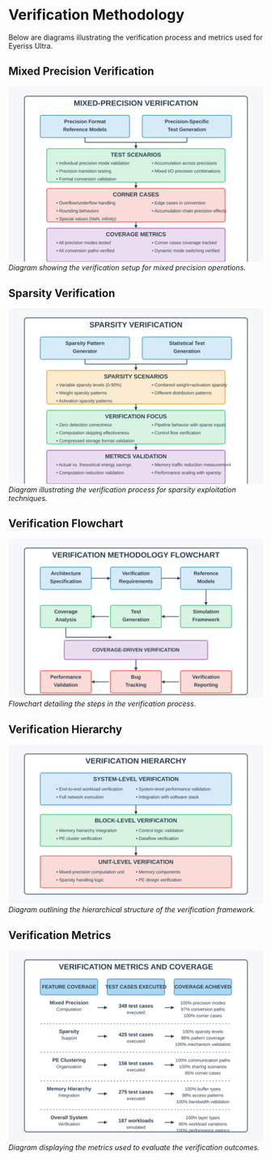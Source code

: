 # Verification Methodology

Below are diagrams illustrating the verification process and metrics used for Eyeriss Ultra.

## Mixed Precision Verification
![Mixed Precision Verification](../diagrams/verification_diagrams/mixed-precision-verification.svg)
*Diagram showing the verification setup for mixed precision operations.*

## Sparsity Verification
![Sparsity Verification](../diagrams/verification_diagrams/sparsity-verification.svg)
*Diagram illustrating the verification process for sparsity exploitation techniques.*

## Verification Flowchart
![Verification Flowchart](../diagrams/verification_diagrams/verification-flowchart.svg)
*Flowchart detailing the steps in the verification process.*

## Verification Hierarchy
![Verification Hierarchy](../diagrams/verification_diagrams/verification-hierarchy.svg)
*Diagram outlining the hierarchical structure of the verification framework.*

## Verification Metrics
![Verification Metrics](../diagrams/verification_diagrams/verification-metrics.svg)
*Diagram displaying the metrics used to evaluate the verification outcomes.*
